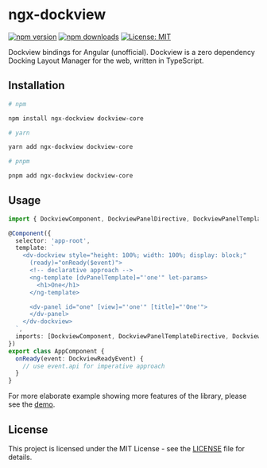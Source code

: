 # ngx-dockview

[![npm version](https://img.shields.io/npm/v/ngx-dockview.svg)](https://www.npmjs.com/package/ngx-dockview)
[![npm downloads](https://img.shields.io/npm/dm/ngx-dockview.svg)](https://www.npmjs.com/package/ngx-dockview)
[![License: MIT](https://img.shields.io/badge/License-MIT-yellow.svg)](https://opensource.org/licenses/MIT)

Dockview bindings for Angular (unofficial). Dockview is a zero dependency Docking Layout Manager for the web, written in TypeScript.

## Installation

```bash
# npm

npm install ngx-dockview dockview-core

# yarn

yarn add ngx-dockview dockview-core

# pnpm

pnpm add ngx-dockview dockview-core
```

## Usage

```typescript
import { DockviewComponent, DockviewPanelDirective, DockviewPanelTemplateDirective } from 'ngx-dockview';

@Component({
  selector: 'app-root',
  template: `
    <dv-dockview style="height: 100%; width: 100%; display: block;"
      (ready)="onReady($event)">
      <!-- declarative approach -->
      <ng-template [dvPanelTemplate]="'one'" let-params>
        <h1>One</h1>
      </ng-template>

      <dv-panel id="one" [view]="'one'" [title]="'One'">
      </dv-panel>
    </dv-dockview>
  `,
  imports: [DockviewComponent, DockviewPanelTemplateDirective, DockviewPanelDirective]
})
export class AppComponent {
  onReady(event: DockviewReadyEvent) {
    // use event.api for imperative approach
  }
}
```

For more elaborate example showing more features of the library, please see the [demo](projects/ngx-dockview-demo/src/app/app.component.ts).

## License

This project is licensed under the MIT License - see the [LICENSE](LICENSE) file for details.